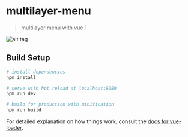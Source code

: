 # multilayer-menu

> multilayer menu with vue 1

![alt tag](https://github.com/kuma0605/vue-multilayer-menu/blob/master/demo.png)

## Build Setup

``` bash
# install dependencies
npm install

# serve with hot reload at localhost:8080
npm run dev

# build for production with minification
npm run build
```

For detailed explanation on how things work, consult the [docs for vue-loader](http://vuejs.github.io/vue-loader).
